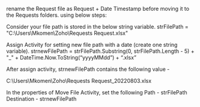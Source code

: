 rename the Request file as Request + Date Timestamp before moving it to the Requests folders. using below steps:

Consider your file path is stored in the below string variable.
strFilePath = "C:\Users\Mkomen\Zoho\Requests Request.xlsx"

Assign Activity for setting new file path with a date (create one string variable).
strnewFilePath = strFilePath.Substring(0, strFilePath.Length - 5) + "_" + DateTime.Now.ToString(“yyyyMMdd”) + “.xlsx”

After assign activity, strnewFilePath contains the following value -

C:\Users\Mkomen\Zoho\Requests  Request_20220803.xlsx

In the properties of Move File Activity, set the following
Path - strFilePath
Destination - strnewFilePath
